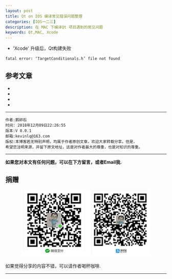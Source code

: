 ```yaml
---
layout: post
title: Qt on IOS 编译常见错误问题整理
categories: [IOS一二三]
description: 在 MAC 下编译Qt 项目遇到的常见问题
keywords: Qt,MAC, Xcode
---
```




- 'Xcode' 升级后，Qt构建失败

```
fatal error: ‘TargetConditionals.h’ file not found
```


## 参考文章

- [](https://blog.k-res.net/archives/2072.html)
- [](https://stackoverflow.com/questions/26320677/error-could-not-resolve-sdk-path-for-macosx10-8)
- [](https://stackoverflow.com/questions/17980759/xcode-select-active-developer-directory-error/40819686#40819686)
- [](https://m.aliyun.com/zixun/wenjim/1302070.html)

******

    作者:鹅卵石
    时间: 2018年12月09日22:26:55
    版本:V 0.0.1
    邮箱:kevinlq@163.com
	版权:本博客若无特别声明，均属于作者原创文章，欢迎大家转载分享。但是，
	希望您注明来源，并留下原文地址，这是对作者最大的尊重，也是对知识的尊重。

<!-- more -->


---

**如果您对本文有任何问题，可以在下方留言，或者Email我.**

## 捐赠

<center>
<img src="/res/img/myCode.png" width="80%" height="80%" />
</center>

如果觉得分享的内容不错，可以请作者喝杯咖啡.

---
